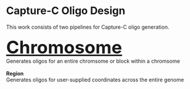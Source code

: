 # Capture-C Oligo Design
This work consists of two pipelines for Capture-C oligo generation.<br><br>
<font size=16><a href="https://github.com/jbkerry/OligoDesign/tree/master/Chromosome">__Chromosome__</a></font><br>
Generates oligos for an entire chromsome or block within a chromsome<br><br>
__Region__<br>
Generates oligos for user-supplied coordinates across the entire genome<br>

